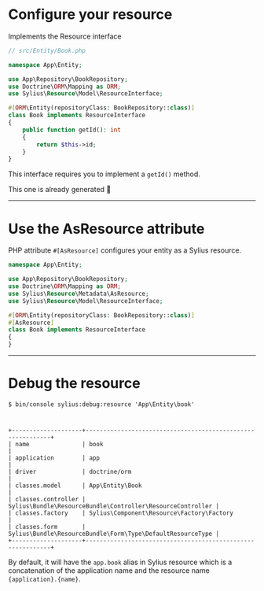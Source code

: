 # Configure your resource

<v-clicks>

Implements the Resource interface

```php {all|10|10,7}
// src/Entity/Book.php

namespace App\Entity;

use App\Repository\BookRepository;
use Doctrine\ORM\Mapping as ORM;
use Sylius\Resource\Model\ResourceInterface;

#[ORM\Entity(repositoryClass: BookRepository::class)]
class Book implements ResourceInterface
{
    public function getId(): int
    {
        return $this->id;
    }
}

```

This interface requires you to implement a `getId()` method.

This one is already generated 🎉

</v-clicks>

---

# Use the AsResource attribute

PHP attribute ```#[AsResource]``` configures your entity as a Sylius resource.

```php {all|9|9,5}
namespace App\Entity;

use App\Repository\BookRepository;
use Doctrine\ORM\Mapping as ORM;
use Sylius\Resource\Metadata\AsResource;
use Sylius\Resource\Model\ResourceInterface;

#[ORM\Entity(repositoryClass: BookRepository::class)]
#[AsResource]
class Book implements ResourceInterface
{
}

```

---

# Debug the resource

<v-clicks>

```shell
$ bin/console sylius:debug:resource 'App\Entity\book'
```

#

```
+--------------------+------------------------------------------------------------+
| name               | book                                                       |
| application        | app                                                        |
| driver             | doctrine/orm                                               |
| classes.model      | App\Entity\Book                                            |
| classes.controller | Sylius\Bundle\ResourceBundle\Controller\ResourceController |
| classes.factory    | Sylius\Component\Resource\Factory\Factory                  |
| classes.form       | Sylius\Bundle\ResourceBundle\Form\Type\DefaultResourceType |
+--------------------+------------------------------------------------------------+
```

By default, it will have the `app.book` alias in Sylius resource which is a concatenation of the application name and the resource name `{application}.{name}`.

</v-clicks>
